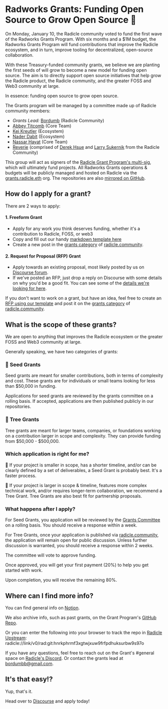 # Radworks Grants: Funding Open Source to Grow Open Source 🌱

On Monday, January 10, the Radicle community voted to fund the first wave of the Radworks Grants Program. With six months and a $1M budget, the Radworks Grants Program will fund contributions that improve the Radicle ecosystem, and in turn, improve tooling for decentralized, open-source collaboration.

With these Treasury-funded community grants, we believe we are planting the first seeds of will grow to become a new model for funding open source. The aim is to directly support open source initiatives that help grow the Radicle product, the Radicle community, and the greater FOSS and Web3 community at large.

In essence: funding open source to grow open source.

The Grants program will be managed by a committee made up of Radicle community members:

- *Grants Lead:* [Bordumb](https://twitter.com/bordumbb) (Radicle Community)
- [Abbey Titcomb](https://twitter.com/abbey_titcomb) (Core Team)
- [Kei Kreutler](https://twitter.com/keikreutler) (Ecosystem)
- [Nader Dabit](https://twitter.com/dabit3) (Ecosystem)
- [Nassar Hayat](https://twitter.com/nassarhayat) (Core Team)
- [Reverie](https://twitter.com/hi_reverie) (comprised of [Derek Hsue](https://twitter.com/derek_hsue) and [Larry Sukernik](https://twitter.com/lsukernik) from the Radicle Community)

This group will act as signers of the [Radicle Grant Program's multi-sig](https://gnosis-safe.io/app/eth:0x394B920c5d39E0Ca40fCa2871569B6B90D750c7c/balances), which will ultimately fund projects. All Radworks Grants operations & budgets will be publicly managed and hosted on Radicle via the [grants.radicle.eth](https://app.radicle.network/orgs/grants.radicle.eth) org. The repositories are also [mirrored on GitHub](https://github.com/radicle-dev/radicle-grants).

## How do I apply for a grant?

There are 2 ways to apply:

#### 1. Freeform Grant 
* Apply for any work you think deserves funding, whether it's a contribution to Radicle, FOSS, or web3 
* Copy and fill out our handy [markdown template here](https://raw.githubusercontent.com/radicle-dev/radicle-grants/main/grants/applications/template.md)
* Create a new post in the [grants category](https://radicle.community/c/grants/24) of [radicle.community](https://radicle.community/).

#### 2. Request for Proposal (RFP) Grant
* Apply towards an existing proposal, most likely posted by us on [Discourse forum](https://radicle.community/c/grants/24).
* If we've posted an RFP, just drop a reply on Discourse with some details on why you'd be a good fit. You can see some of the [details we're looking for here](https://raw.githubusercontent.com/radicle-dev/radicle-grants/main/grants/applications/template.md).

If you don't want to work on a grant, but have an idea, feel free to create an [RFP using our template](https://github.com/radicle-dev/radicle-grants/blob/main/rfps/template.md) and post it on the [grants category](https://radicle.community/c/grants/24) of [radicle.community](https://radicle.community/).

## What is the scope of these grants?

We are open to anything that improves the Radicle ecosystem or the greater FOSS and Web3 community at large.

Generally speaking, we have two categories of grants:

### 🌱 Seed Grants

Seed grants are meant for smaller contributions, both in terms of complexity and cost. These grants are for individuals or small teams looking for less than $50,000 in funding. 

Applications for seed grants are reviewed by the grants committee on a rolling basis. If accepted, applications are then published publicly in our repositories. 

### 🌲 Tree Grants

Tree grants are meant for larger teams, companies, or foundations working on a contribution larger in scope and complexity. They can provide funding from $50,000 - $500,000. 

### Which application is right for me?
🌱 If your project is smaller in scope, has a shorter timeline, and/or can be clearly defined by a set of deliverables, a Seed Grant is probably best. It's a faster process.

🌲 If your project is larger in scope & timeline, features more complex technical work, and/or requires longer-term collaboration, we recommend a Tree Grant. Tree Grants are also best fit for partnership proposals.

### What happens after I apply?

For Seed Grants, you application will be reviewed by the [Grants Committee](https://github.com/radicle-dev/radicle-grants#team) on a rolling basis. You should receive a response within a week. 

For Tree Grants, once your application is published via [radicle.community](https://radicle.community/c/grants/24), the application will remain open for public discussion. Unless further discussion is warranted, you should receive a response within 2 weeks.

The committee will vote to approve funding.

Once approved, you will get your first payment (20%) to help you get started with work.

Upon completion, you will receive the remaining 80%.

## Where can I find more info?

You can find general info on [Notion](https://www.notion.so/forest-text-046/Radicle-Grants-cf58bc44342d4e2f84605a701f41a137).

We also archive info, such as past grants, on the Grant Program's [GitHub Repo](https://github.com/radicle-dev/radicle-grants).

Or you can enter the following into your browser to track the repo in [Radicle Upstream](https://radicle.xyz/tryit):
radicle://link/v0/rad:git:hnrkphrmf3xgtwjxuw9frfpdhuksurbw9s97o

If you have any questions, feel free to reach out on the Grant's #general space on [Radicle's Discord](https://discord.gg/aNZdn5hP). Or contact the grants lead at <bordumbb@gmail.com>.

## It's that easy!?
Yup, that's it. 

Head over to [Discourse](https://radicle.community/c/grants/24) and apply today!

